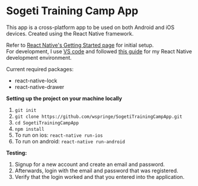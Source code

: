# Sogeti Training Camp App
This app is a cross-platform app to be used on both Android and iOS devices. Created using the React Native framework.  

Refer to [React Native's Getting Started page](https://facebook.github.io/react-native/docs/getting-started.html) for initial setup.  
For development, I use [VS code](https://code.visualstudio.com/) and followed [this guide](https://www.undefinednull.com/2016/04/21/debugging-react-native-apps-using-visual-studio-code/) for my React Native development environment.

Current required packages:
* react-native-lock
* react-native-drawer

**Setting up the project on your machine locally**  
1. `git init`  
2. `git clone https://github.com/wspringe/SogetiTrainingCampApp.git`  
3. `cd SogetiTrainingCampApp`  
4. `npm install`  
5.  To run on ios: `react-native run-ios`  
6.  To run on android: `react-native run-android`  

**Testing:**  
1. Signup for a new account and create an email and password.  
2. Afterwards, login with the email and password that was registered.  
3. Verify that the login worked and that you entered into the application.  
